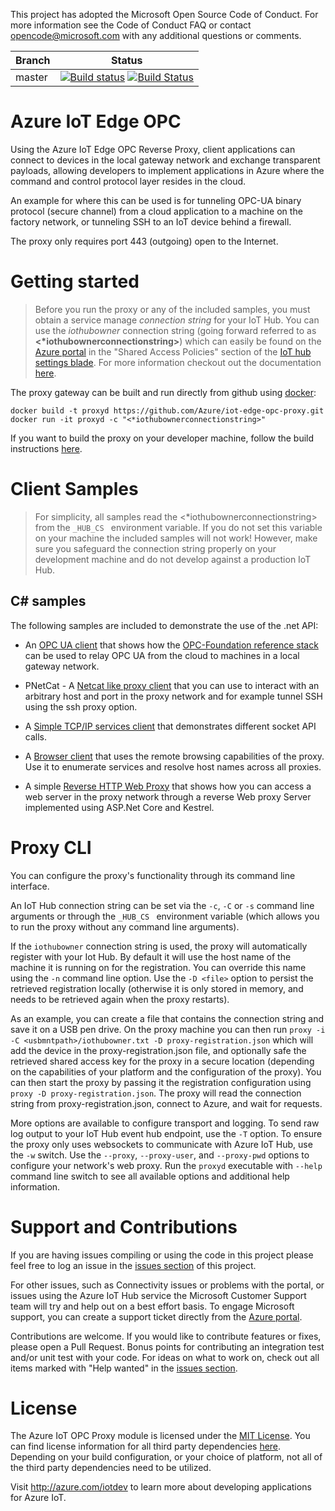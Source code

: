 This project has adopted the Microsoft Open Source Code of Conduct. For more information see the Code of Conduct FAQ or contact opencode@microsoft.com with any additional questions or comments.

|Branch|Status|
|------|-------------|
|master|[![Build status](https://ci.appveyor.com/api/projects/status/do87bhdyyykf6sbj/branch/master?svg=true)](https://ci.appveyor.com/project/marcschier/iot-gateway-opc-ua-proxy/branch/master) [![Build Status](https://travis-ci.org/Azure/iot-edge-opc-proxy.svg?branch=master)](https://travis-ci.org/Azure/iot-edge-opc-proxy)|

# Azure IoT Edge OPC

Using the Azure IoT Edge OPC Reverse Proxy, client applications can connect to devices in the local gateway network and exchange transparent payloads, allowing developers to implement applications in Azure where the command and control protocol layer resides in the cloud.  

An example for where this can be used is for tunneling OPC-UA binary protocol (secure channel) from a cloud application to a machine on the factory network, or tunneling SSH to an IoT device behind a firewall.

The proxy only requires port 443 (outgoing) open to the Internet.  

# Getting started

> Before you run the proxy or any of the included samples, you must obtain a service manage *connection string* for your IoT Hub. You can use the *iothubowner* connection string (going forward referred to as **<*iothubownerconnectionstring>**) which can easily be found on the [Azure portal](https://portal.azure.com) in the "Shared Access Policies" section of the [IoT hub settings blade](https://docs.microsoft.com/en-us/azure/iot-hub/iot-hub-create-through-portal#change-the-settings-of-the-iot-hub). For more information checkout out the documentation [here](https://github.com/Azure/azure-iot-device-ecosystem/blob/master/setup_iothub.md).

The proxy gateway can be built and run directly from github using [docker](https://www.docker.com/get-docker):
```
docker build -t proxyd https://github.com/Azure/iot-edge-opc-proxy.git
docker run -it proxyd -c "<*iothubownerconnectionstring>"
``` 

If you want to build the proxy on your developer machine, follow the build instructions [here](/bld/readme.md).

# Client Samples

> For simplicity, all samples read the <*iothubownerconnectionstring> from the  ```_HUB_CS ``` environment variable.  If you do not set this variable on your machine the included samples will not work!  However, make sure you safeguard the connection string properly on your development machine and do not develop against a production IoT Hub.    

## C# samples

The following samples are included to demonstrate the use of the .net API:

- An [OPC UA client](/api/csharp/samples/opc-ua/readme.md) that shows how the [OPC-Foundation reference stack](https://github.com/OPCFoundation/UA-.NETStandardLibrary) can be used to relay OPC UA from the cloud to machines in a local gateway network. 

- PNetCat - A [Netcat like proxy client](/api/csharp/samples/netcat/readme.md) that you can use to interact
with an arbitrary host and port in the proxy network and for example tunnel SSH using the ssh proxy option.

- A [Simple TCP/IP services client](/api/csharp/samples/simple/tcp/readme.md) that demonstrates different socket API calls.

- A [Browser client](/api/csharp/samples/simple/dns/readme.md) that uses the remote browsing capabilities of the proxy.  Use it to enumerate services and resolve host names across all proxies.

- A simple [Reverse HTTP Web Proxy](/api/csharp/samples/http/readme.md) that shows how you can access a web server in the proxy network through a reverse Web proxy Server implemented using ASP.Net Core and Kestrel. 

# Proxy CLI 

You can configure the proxy's functionality through its command line interface.

An IoT Hub connection string can be set via the ```-c```, ```-C``` or ```-s``` command line arguments or through the ```_HUB_CS ``` environment variable (which allows you to run the proxy without any command line arguments).   

If the ```iothubowner``` connection string is used, the proxy will automatically register with your Iot Hub.  By default it will use the host name of the machine it is running on for the registration.  You can override this name using the ```-n``` command line option.  Use the ```-D <file>``` option to persist the retrieved registration locally (otherwise it is only stored in memory, and needs to be retrieved again when the proxy restarts).  

As an example, you can create a file that contains the connection string and save it on a USB pen drive.  On the proxy machine you can then run ```proxy -i -C <usbmntpath>/iothubowner.txt -D proxy-registration.json``` which will add the device in the proxy-registration.json file, and optionally safe the retrieved shared access key for the proxy in a secure location (depending on the capabilities of your platform and the configuration of the proxy).  You can then start the proxy by passing it the registration configuration using ```proxy -D proxy-registration.json```.  The proxy will read the connection string from proxy-registration.json, connect to Azure, and wait for requests.

More options are available to configure transport and logging.  To send raw log output to your IoT Hub event hub endpoint, use the ```-T``` option.  To ensure the proxy only uses websockets to communicate with Azure IoT Hub, use the ```-w``` switch. Use the ```--proxy```, ```--proxy-user```, and ```--proxy-pwd``` options to configure your network's web proxy.  Run the ```proxyd``` executable with ```--help``` command line switch to see all available options and additional help information. 

# Support and Contributions

If you are having issues compiling or using the code in this project please feel free to log an issue in the [issues section](https://github.com/Azure/iot-edge-opc-proxy/issues) of this project.

For other issues, such as Connectivity issues or problems with the portal, or issues using the Azure IoT Hub service the Microsoft Customer Support team will try and help out on a best effort basis.
To engage Microsoft support, you can create a support ticket directly from the [Azure portal](https://ms.portal.azure.com/#blade/Microsoft_Azure_Support/HelpAndSupportBlade).

Contributions are welcome. If you would like to contribute features or fixes, please open a Pull Request.  Bonus points for contributing an integration test and/or unit test with your code. For ideas on what to work on, check out all items marked with "Help wanted" in the [issues section](https://github.com/Azure/iot-edge-opc-proxy/issues).

# License

The Azure IoT OPC Proxy module is licensed under the [MIT License](https://github.com/Azure/iot-edge-opc-proxy/blob/master/LICENSE). You can find license information for all third party dependencies [here](https://github.com/Azure/iot-edge-opc-proxy/blob/master/thirdpartynotice.txt). Depending on your build configuration, or your choice of platform, not all of the third party dependencies need to be utilized.

Visit http://azure.com/iotdev to learn more about developing applications for Azure IoT.
